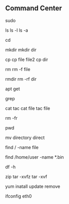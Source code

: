## Command Center
  
sudo 


ls
ls -l
ls -a



cd

mkdir
mkdir dir



 cp
cp file file2
cp dir

rm
rm -f file

rmdir
rm -rf dir



apt get

grep

cat tac
cat file 
tac file




rm -fr

pwd



mv directory direct


find / -name file

find /home/user -name \*.bin

df -h


zip
tar -xvfz
tar -xvf

 yum inatall update remove


ifconfig eth0






